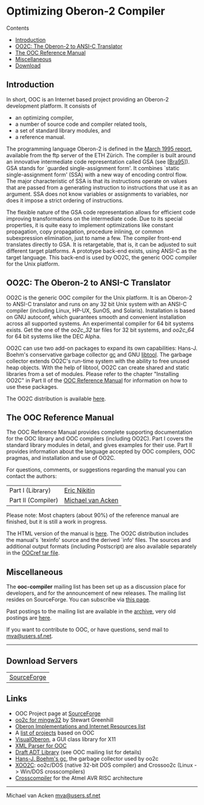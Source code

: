 Optimizing Oberon-2 Compiler
============================

Contents

* [Introduction](#intro)
* [OO2C: The Oberon-2 to ANSI-C Translator](#oo2c)
* [The OOC Reference Manual](#OOCref)
* [Miscellaneous](#misc)
* [Download](#download)

[<a id="intro"></a>Introduction]()
----------------

In short, OOC is an Internet based project providing an Oberon-2 development platform. It consists of

-   an optimizing compiler,
-   a number of source code and compiler related tools,
-   a set of standard library modules, and
-   a reference manual.

The programming language Oberon-2 is defined in the [March 1995 report](ftp://ftp.inf.ethz.ch/pub/software/Oberon/OberonV4/Docu/Oberon2.Report.ps.gz), available from the ftp server of the ETH Zürich. The compiler is built around an innovative intermediate code representation called GSA (see \[[Bra95](ftp://ftp.inf.ethz.ch/pub/publications/dissertations/th11024.ps.gz)\]). GSA stands for \`guarded single-assignment form'. It combines \`static single-assignment form' (SSA) with a new way of encoding control flow. The major characteristic of SSA is that its instructions operate on values that are passed from a generating instruction to instructions that use it as an argument. SSA does not know variables or assignments to variables, nor does it impose a strict ordering of instructions.

The flexible nature of the GSA code representation allows for efficient code improving transformations on the intermediate code. Due to its special properties, it is quite easy to implement optimizations like constant propagation, copy propagation, procedure inlining, or common subexpression elimination, just to name a few. The compiler front-end translates directly to GSA. It is retargetable, that is, it can be adjusted to suit different target platforms. A prototype back-end exists, using ANSI-C as the target language. This back-end is used by OO2C, the generic OOC compiler for the Unix platform.

[<a id="oo2c"></a>OO2C: The Oberon-2 to ANSI-C Translator]()
-------------------------------------------

OO2C is the generic OOC compiler for the Unix platform. It is an Oberon-2 to ANSI-C translator and runs on any 32 bit Unix system with an ANSI-C compiler (including Linux, HP-UX, SunOS, and Solaris). Installation is based on GNU autoconf, which guarantees smooth and convenient installation across all supported systems. An experimental compiler for 64 bit systems exists. Get the one of the *oo2c\_32* tar files for 32 bit systems, and *oo2c\_64* for 64 bit systems like the DEC Alpha.

OO2C can use two add-on packages to expand its own capabilities: Hans-J. Boehm's conservative garbage collector [gc](http://www.hboehm.info/gc/) and GNU [libtool](ftp://ftp.gnu.org/pub/gnu/libtool). The garbage collector extends OO2C's run-time system with the ability to free unused heap objects. With the help of libtool, OO2C can create shared and static libraries from a set of modules. Please refer to the chapter "Installing OO2C" in Part II of the [OOC Reference Manual](http://ooc.sourceforge.net/OOCref/OOCref_toc.html) for information on how to use these packages.

The OO2C distribution is available [here](http://sourceforge.net/project/showfiles.php?group_id=3539).

[<a id="OOCref"></a>The OOC Reference Manual]()
----------------------------

The OOC Reference Manual provides complete supporting documentation for the OOC library and OOC compilers (including OO2C). Part I covers the standard library modules in detail, and gives examples for their use. Part II provides information about the language accepted by OOC compilers, OOC pragmas, and installation and use of OO2C.

For questions, comments, or suggestions regarding the manual you can contact the authors:

|                    |                                              |
|--------------------|----------------------------------------------|
| Part I (Library)   | [Eric Nikitin](mailto:enikitin@apk.net)      |
| Part II (Compiler) | [Michael van Acken](mailto:mva@users.sf.net) |

Please note: Most chapters (about 90%) of the reference manual are finished, but it is still a work in progress.

The HTML version of the manual is [here](http://ooc.sourceforge.net/OOCref/OOCref_toc.html). The OO2C distribution includes the manual's \`texinfo' source and the derived \`info' files. The sources and additional output formats (including Postscript) are also available separately in the [OOCref tar file](http://prdownloads.sourceforge.net/ooc/).

[<a id="misc"></a>Miscellaneous]()
-----------------

The **ooc-compiler** mailing list has been set up as a discussion place for developers, and for the announcement of new releases. The mailing list resides on SourceForge. You can subscribe via [this page](http://sourceforge.net/mail/?group_id=3539).

Past postings to the mailing list are available in the [archive](http://www.geocrawler.com/redir-sf.php3?list=ooc-compiler), very old postings are [here](ooc-list/threads.html).

If you want to contribute to OOC, or have questions, send mail to <mva@users.sf.net>.

------------------------------------------------------------------------

[<a id="download"></a>Download Servers]()
--------------------

|                                                                           |
|---------------------------------------------------------------------------|
| [SourceForge](http://sourceforge.net/project/showfiles.php?group_id=3539) |

Links
-----

-   OOC Project page at [SourceForge](http://sourceforge.net/project/?group_id=3539)
-   [oo2c for mingw32](https://web.archive.org/web/20060620112920/http://espc22.murdoch.edu.au/~stewart/files/) by Stewart Greenhill
-   [Oberon Implementations and Internet Resources list](https://web.archive.org/web/20040405070138/http://www.math.tau.ac.il/~guy/Ob-pkgs.html)
-   A [list of projects](https://web.archive.org/web/20010815095151/http://www.informatik.uni-oldenburg.de/~crash/oberon.html) based on OOC
-   [VisualOberon](http://visualoberon.sourceforge.net/), a GUI class library for X11
-   [XML Parser for OOC](https://sourceforge.net/projects/ooc/files/libxml/)
-   [Draft ADT Library](http://ooc.cvs.sourceforge.net/viewvc/ooc/libadt/) (see OOC mailing list for details)
-   [Hans-J. Boehm's gc](http://hboehm.info/gc/), the garbage collector used by oo2c
-   [XOO2C](https://web.archive.org/web/20060503054852/http://www.sbox.tugraz.at/home/c/crf/xoo2c.html): oo2c/DOS (native 32-bit DOS compiler) and Crossoo2c (Linux -&gt; Win/DOS crosscompilers)
-   [Crosscompiler](https://web.archive.org/web/20060620112920/http://espc22.murdoch.edu.au/~stewart/files/) for the Atmel AVR RISC architecture

------------------------------------------------------------------------

Michael van Acken [mva@users.sf.net](mailto:mmva@users.sf.net)
